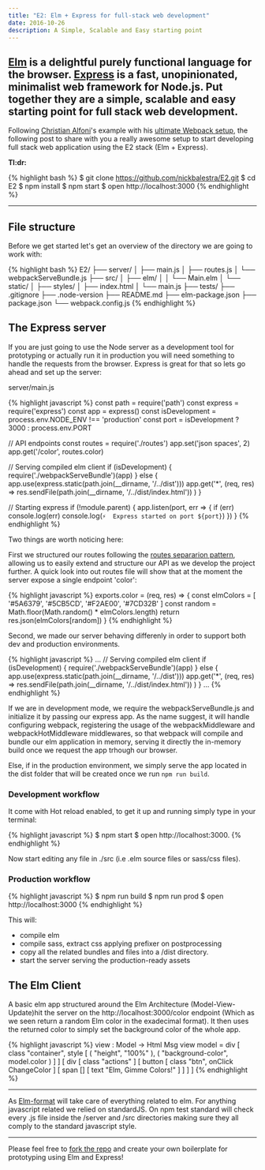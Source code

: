 ```yaml
---
title: "E2: Elm + Express for full-stack web development"
date: 2016-10-26
description: A Simple, Scalable and Easy starting point
---
```


## [Elm](http://elm-lang.org/) is a delightful purely functional language for the browser. [Express](https://expressjs.com/) is a fast, unopinionated, minimalist web framework for Node.js. Put together they are a simple, scalable and easy starting point for full stack web development.

Following [Christian Alfoni](https://twitter.com/christianalfoni)'s example with his [ultimate Webpack setup](https://github.com/christianalfoni/webpack-express-boilerplate), the following post to share with you a really awesome setup to start developing full stack web application using the E2 stack (Elm + Express).

**Tl:dr:**

{% highlight bash %}
$ git clone https://github.com/nickbalestra/E2.git
$ cd E2
$ npm install
$ npm start
$ open http://localhost:3000
{% endhighlight %}

***

## File structure

Before we get started let's get an overview of the directory we are going to work with:

{% highlight bash %}
E2/
├── server/
│   ├── main.js
│   ├── routes.js
│   └── webpackServeBundle.js
├── src/
│   ├── elm/
│   │   └── Main.elm
│   └── static/
│       ├── styles/
│       ├── index.html
│       └── main.js
├── tests/
├── .gitignore
├── .node-version
├── README.md
├── elm-package.json
├── package.json
└── webpack.config.js
{% endhighlight %}

## The Express server

If you are just going to use the Node server as a development tool for prototyping or actually run it in production you will need something to handle the requests from the browser. Express is great for that so lets go ahead and set up the server:

server/main.js

{% highlight javascript %}
const path = require('path')
const express = require('express')
const app = express()
const isDevelopment = process.env.NODE_ENV !== 'production'
const port = isDevelopment ? 3000 : process.env.PORT

// API endpoints
const routes = require('./routes')
app.set('json spaces', 2)
app.get('/color', routes.color)

// Serving compiled elm client
if (isDevelopment) {
  require('./webpackServeBundle')(app)
} else {
  app.use(express.static(path.join(__dirname, '/../dist')))
  app.get('*', (req, res) =>
    res.sendFile(path.join(__dirname, '/../dist/index.html'))
  )
}

// Starting express
if (!module.parent) {
  app.listen(port, err => {
    if (err) console.log(err)
    console.log(`⚡  Express started on port ${port}`)
  })
}
{% endhighlight %}

Two things are worth noticing here:

First we structured our routes following the [routes separarion pattern](https://github.com/expressjs/express/blob/master/examples/route-separation), allowing us to easily extend and structure our API as we develop the project further. A quick look into out routes file will show that at the moment the server expose a single endpoint 'color':

{% highlight javascript %}
exports.color = (req, res) => {
  const elmColors = [
    '#5A6379',
    '#5CB5CD',
    '#F2AE00',
    '#7CD32B'
  ]
  const random = Math.floor(Math.random() * elmColors.length)
  return res.json(elmColors[random])
}
{% endhighlight %}

Second, we made our server behaving differenly in order to support both dev and production environments.

{% highlight javascript %}
...
// Serving compiled elm client
if (isDevelopment) {
  require('./webpackServeBundle')(app)
} else {
  app.use(express.static(path.join(__dirname, '/../dist')))
  app.get('*', (req, res) =>
    res.sendFile(path.join(__dirname, '/../dist/index.html'))
  )
}
...
{% endhighlight %}

If we are in development mode, we require the webpackServeBundle.js and initialize it by passing our express app. As the name suggest, it will handle configuring webpack, registering the usage of the webpackMiddleware and webpackHotMiddleware middlewares, so that webpack will compile and bundle our elm application in memory, serving it directly the in-memory build once we request the app trhough our browser.

Else, if in the production environment, we simply serve the app located in the dist folder that will be created once we run `npm run build`.

### Development workflow
It come with Hot reload enabled, to get it up and running simply type in your terminal:

{% highlight javascript %}
$ npm start
$ open http://localhost:3000.
{% endhighlight %}


Now start editing any file in ./src (i.e .elm source files or sass/css files).

### Production workflow

{% highlight javascript %}
$ npm run build
$ npm run prod
$ open http://localhost:3000
{% endhighlight %}


This will:
- compile elm
- compile sass, extract css applying prefixer on postprocessing
- copy all the related bundles and files into a /dist directory.
- start the server serving the production-ready assets


## The Elm Client

A basic elm app structured around the Elm Architecture (Model-View-Update)hit the server on the http://localhost:3000/color endpoint (Which as we seen return a random Elm color in the exadecimal format). It then uses the returned color to simply set the background color of the whole app.

{% highlight javascript %}
view : Model -> Html Msg
view model =
    div [ class "container", style [ ( "height", "100%" ), ( "background-color", model.color ) ] ]
        [ div [ class "actions" ]
            [ button [ class "btn", onClick ChangeColor ]
                [ span [] [ text "Elm, Gimme Colors!" ] ]
            ]
        ]
{% endhighlight %}

***

As [Elm-format](https://github.com/avh4/elm-format) will take care of everything related to elm. For anything javascript related we relied on standardJS. On npm test standard will check every .js file inside the /server and /src directories making sure they all comply to the standard javascript style.

***

Please feel free to [fork the repo](https://github.com/nickbalestra/E2) and create your own boilerplate for prototyping using Elm and Express!
